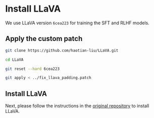 # Install LLaVA

We use LLaVA version `6cea223` for training the SFT and RLHF models.

## Apply the custom patch

```bash
git clone https://github.com/haotian-liu/LLaVA.git

cd LLaVA

git reset --hard 6cea223

git apply < ../fix_llava_padding.patch
```

## Install LLaVA

Next, please follow the instructions in the [original repository](https://github.com/haotian-liu/LLaVA/tree/6cea223532a7ab7bda8116336c59772faccdcbca#install) to install LLaVA.
